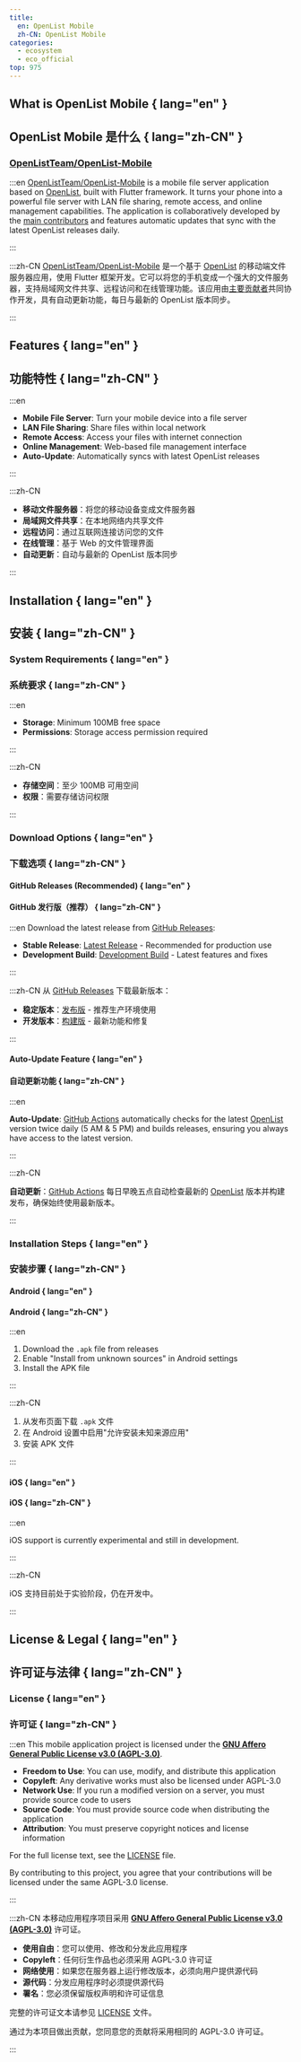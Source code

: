 ```yaml
---
title:
  en: OpenList Mobile
  zh-CN: OpenList Mobile
categories:
  - ecosystem
  - eco_official
top: 975
---
```


## What is OpenList Mobile { lang="en" }

## OpenList Mobile 是什么 { lang="zh-CN" }

### [OpenListTeam/OpenList-Mobile](https://github.com/OpenListTeam/OpenList-Mobile)

:::en
[OpenListTeam/OpenList-Mobile](https://github.com/OpenListTeam/OpenList-Mobile) is a mobile file server application based on [OpenList](https://github.com/OpenListTeam/OpenList), built with Flutter framework. It turns your phone into a powerful file server with LAN file sharing, remote access, and online management capabilities. The application is collaboratively developed by the [main contributors](https://github.com/OpenListTeam/OpenList-Mobile/graphs/contributors) and features automatic updates that sync with the latest OpenList releases daily.

:::

:::zh-CN
[OpenListTeam/OpenList-Mobile](https://github.com/OpenListTeam/OpenList-Mobile) 是一个基于 [OpenList](https://github.com/OpenListTeam/OpenList) 的移动端文件服务器应用，使用 Flutter 框架开发。它可以将您的手机变成一个强大的文件服务器，支持局域网文件共享、远程访问和在线管理功能。该应用由[主要贡献者](https://github.com/OpenListTeam/OpenList-Mobile/graphs/contributors)共同协作开发，具有自动更新功能，每日与最新的 OpenList 版本同步。

:::

## Features { lang="en" }

## 功能特性 { lang="zh-CN" }

:::en

- **Mobile File Server**: Turn your mobile device into a file server
- **LAN File Sharing**: Share files within local network
- **Remote Access**: Access your files with internet connection
- **Online Management**: Web-based file management interface
- **Auto-Update**: Automatically syncs with latest OpenList releases

:::

:::zh-CN

- **移动文件服务器**：将您的移动设备变成文件服务器
- **局域网文件共享**：在本地网络内共享文件
- **远程访问**：通过互联网连接访问您的文件
- **在线管理**：基于 Web 的文件管理界面
- **自动更新**：自动与最新的 OpenList 版本同步

:::

## Installation { lang="en" }

## 安装 { lang="zh-CN" }

### System Requirements { lang="en" }

### 系统要求 { lang="zh-CN" }

:::en

- **Storage**: Minimum 100MB free space
- **Permissions**: Storage access permission required

:::

:::zh-CN

- **存储空间**：至少 100MB 可用空间
- **权限**：需要存储访问权限

:::

### Download Options { lang="en" }

### 下载选项 { lang="zh-CN" }

#### GitHub Releases (Recommended) { lang="en" }

#### GitHub 发行版（推荐） { lang="zh-CN" }

:::en
Download the latest release from [GitHub Releases](https://github.com/OpenListTeam/OpenList-Mobile/releases):

- **Stable Release**: [Latest Release](https://github.com/OpenListTeam/OpenList-Mobile/releases/latest) - Recommended for production use
- **Development Build**: [Development Build](https://github.com/OpenListTeam/OpenList-Mobile/actions/workflows/build.yaml) - Latest features and fixes

:::

:::zh-CN
从 [GitHub Releases](https://github.com/OpenListTeam/OpenList-Mobile/releases) 下载最新版本：

- **稳定版本**：[发布版](https://github.com/OpenListTeam/OpenList-Mobile/releases/latest) - 推荐生产环境使用
- **开发版本**：[构建版](https://github.com/OpenListTeam/OpenList-Mobile/actions/workflows/build.yaml) - 最新功能和修复

:::

#### Auto-Update Feature { lang="en" }

#### 自动更新功能 { lang="zh-CN" }

:::en

**Auto-Update**: [GitHub Actions](https://github.com/OpenListTeam/OpenList-Mobile/actions/workflows/sync_openlist.yaml) automatically checks for the latest [OpenList](https://github.com/OpenListTeam/OpenList/releases) version twice daily (5 AM & 5 PM) and builds releases, ensuring you always have access to the latest version.

:::

:::zh-CN

**自动更新**：[GitHub Actions](https://github.com/OpenListTeam/OpenList-Mobile/actions/workflows/sync_openlist.yaml) 每日早晚五点自动检查最新的 [OpenList](https://github.com/OpenListTeam/OpenList/releases) 版本并构建发布，确保始终使用最新版本。

:::

### Installation Steps { lang="en" }

### 安装步骤 { lang="zh-CN" }

#### Android { lang="en" }

#### Android { lang="zh-CN" }

:::en

1. Download the `.apk` file from releases
2. Enable "Install from unknown sources" in Android settings
3. Install the APK file

:::

:::zh-CN

1. 从发布页面下载 `.apk` 文件
2. 在 Android 设置中启用"允许安装未知来源应用"
3. 安装 APK 文件

:::

#### iOS { lang="en" }

#### iOS { lang="zh-CN" }

:::en

iOS support is currently experimental and still in development.

:::

:::zh-CN

iOS 支持目前处于实验阶段，仍在开发中。

:::

## License & Legal { lang="en" }

## 许可证与法律 { lang="zh-CN" }

### License { lang="en" }

### 许可证 { lang="zh-CN" }

:::en
This mobile application project is licensed under the **[GNU Affero General Public License v3.0 (AGPL-3.0)](https://www.gnu.org/licenses/agpl-3.0.en.html)**.

- **Freedom to Use**: You can use, modify, and distribute this application
- **Copyleft**: Any derivative works must also be licensed under AGPL-3.0
- **Network Use**: If you run a modified version on a server, you must provide source code to users
- **Source Code**: You must provide source code when distributing the application
- **Attribution**: You must preserve copyright notices and license information

For the full license text, see the [LICENSE](https://github.com/OpenListTeam/OpenList-Mobile/blob/main/LICENSE) file.

By contributing to this project, you agree that your contributions will be licensed under the same AGPL-3.0 license.

:::

:::zh-CN
本移动应用程序项目采用 **[GNU Affero General Public License v3.0 (AGPL-3.0)](https://www.gnu.org/licenses/agpl-3.0.en.html)** 许可证。

- **使用自由**：您可以使用、修改和分发此应用程序
- **Copyleft**：任何衍生作品也必须采用 AGPL-3.0 许可证
- **网络使用**：如果您在服务器上运行修改版本，必须向用户提供源代码
- **源代码**：分发应用程序时必须提供源代码
- **署名**：您必须保留版权声明和许可证信息

完整的许可证文本请参见 [LICENSE](https://github.com/OpenListTeam/OpenList-Mobile/blob/main/LICENSE) 文件。

通过为本项目做出贡献，您同意您的贡献将采用相同的 AGPL-3.0 许可证。

:::
